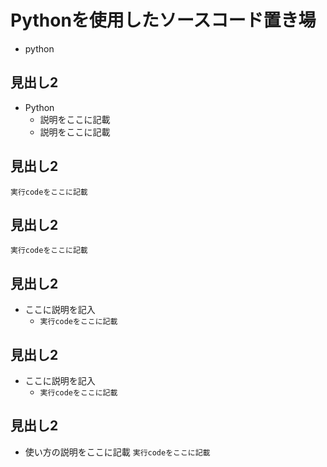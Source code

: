 # Pythonを使用したソースコード置き場
- python

## 見出し2
- Python
  - 説明をここに記載
  - 説明をここに記載

## 見出し2
`実行codeをここに記載`

## 見出し2
`実行codeをここに記載`

## 見出し2
- ここに説明を記入
  - `実行codeをここに記載`


## 見出し2
- ここに説明を記入
  - `実行codeをここに記載`


## 見出し2
- 使い方の説明をここに記載 `実行codeをここに記載` 
